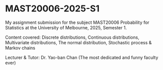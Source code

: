 # MAST20006-2025-S1
My assignment submission for the subject MAST20006 Probability for Statistics at the University of Melbourne, 2025, Semester 1.

Content covered: Discrete distributions, Continuous distributions, Multivariate distributions, The normal distribution, Stochastic process & Markov chains

Lecturer & Tutor: Dr. Yao-ban Chan (The most dedicated and funny faculty ever)


